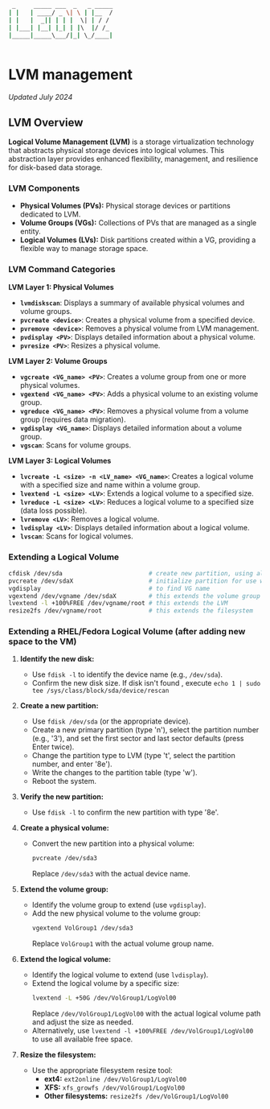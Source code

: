 ```bash
 _     _____ ___  _   _ _____
| |   | ____/ _ \| \ | |__  /
| |   |  _|| | | |  \| | / / 
| |___| |__| |_| | |\  |/ /_ 
|_____|_____\___/|_| \_/____|
                             
```

# LVM management
_Updated July 2024_

## LVM Overview

**Logical Volume Management (LVM)** is a storage virtualization technology that abstracts physical storage devices into logical volumes. This abstraction layer provides enhanced flexibility, management, and resilience for disk-based data storage.

### LVM Components
* **Physical Volumes (PVs):** Physical storage devices or partitions dedicated to LVM.
* **Volume Groups (VGs):** Collections of PVs that are managed as a single entity.
* **Logical Volumes (LVs):** Disk partitions created within a VG, providing a flexible way to manage storage space.

### LVM Command Categories

**LVM Layer 1: Physical Volumes**
* **`lvmdiskscan`**: Displays a summary of available physical volumes and volume groups.
* **`pvcreate <device>`**: Creates a physical volume from a specified device.
* **`pvremove <device>`**: Removes a physical volume from LVM management.
* **`pvdisplay <PV>`**: Displays detailed information about a physical volume.
* **`pvresize <PV>`**: Resizes a physical volume.

**LVM Layer 2: Volume Groups**
* **`vgcreate <VG_name> <PV>`**: Creates a volume group from one or more physical volumes.
* **`vgextend <VG_name> <PV>`**: Adds a physical volume to an existing volume group.
* **`vgreduce <VG_name> <PV>`**: Removes a physical volume from a volume group (requires data migration).
* **`vgdisplay <VG_name>`**: Displays detailed information about a volume group.
* **`vgscan`**: Scans for volume groups.

**LVM Layer 3: Logical Volumes**
* **`lvcreate -L <size> -n <LV_name> <VG_name>`**: Creates a logical volume with a specified size and name within a volume group.
* **`lvextend -L <size> <LV>`**: Extends a logical volume to a specified size.
* **`lvreduce -L <size> <LV>`**: Reduces a logical volume to a specified size (data loss possible).
* **`lvremove <LV>`**: Removes a logical volume.
* **`lvdisplay <LV>`**: Displays detailed information about a logical volume.
* **`lvscan`**: Scans for logical volumes.

### Extending a Logical Volume
```bash
cfdisk /dev/sda                        # create new partition, using all free space
pvcreate /dev/sdaX                     # initialize partition for use with LVM
vgdisplay                              # to find VG name
vgextend /dev/vgname /dev/sdaX         # this extends the volume group
lvextend -l +100%FREE /dev/vgname/root # this extends the LVM
resize2fs /dev/vgname/root             # this extends the filesystem
```

### Extending a RHEL/Fedora Logical Volume (after adding new space to the VM)

1. **Identify the new disk:**
   * Use `fdisk -l` to identify the device name (e.g., `/dev/sda`).
   * Confirm the new disk size. If disk isn't found , execute `echo 1 | sudo tee /sys/class/block/sda/device/rescan`

2. **Create a new partition:**
   * Use `fdisk /dev/sda` (or the appropriate device).
   * Create a new primary partition (type 'n'), select the partition number (e.g., '3'), and set the first sector and last sector defaults (press Enter twice).
   * Change the partition type to LVM (type 't', select the partition number, and enter '8e').
   * Write the changes to the partition table (type 'w').
   * Reboot the system.

3. **Verify the new partition:**
   * Use `fdisk -l` to confirm the new partition with type '8e'.

4. **Create a physical volume:**
   * Convert the new partition into a physical volume:
     ```bash
     pvcreate /dev/sda3
     ```
     Replace `/dev/sda3` with the actual device name.

5. **Extend the volume group:**
   * Identify the volume group to extend (use `vgdisplay`).
   * Add the new physical volume to the volume group:
     ```bash
     vgextend VolGroup1 /dev/sda3
     ```
     Replace `VolGroup1` with the actual volume group name.

6. **Extend the logical volume:**
   * Identify the logical volume to extend (use `lvdisplay`).
   * Extend the logical volume by a specific size:
     ```bash
     lvextend -L +50G /dev/VolGroup1/LogVol00
     ```
     Replace `/dev/VolGroup1/LogVol00` with the actual logical volume path and adjust the size as needed.
   * Alternatively, use `lvextend -l +100%FREE /dev/VolGroup1/LogVol00` to use all available free space.

7. **Resize the filesystem:**
   * Use the appropriate filesystem resize tool:
     * **ext4:** `ext2online /dev/VolGroup1/LogVol00`
     * **XFS:** `xfs_growfs /dev/VolGroup1/LogVol00`
     * **Other filesystems:** `resize2fs /dev/VolGroup1/LogVol00`
